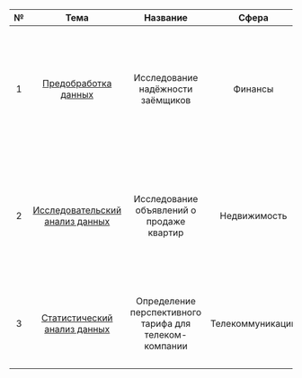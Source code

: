 | № | Тема | Название             | Сфера | Краткое описание   | Стек   |
|:-:|:----:|:--------------------:|:-----:|------------------|:------:|
| 1 | [Предобработка данных](https://github.com/LeonidStarykh/Yandex.Practicum_projects/tree/main/01.%20Предобработка%20данных) | Исследование надёжности заёмщиков | Финансы | По имеющейся статистике платёжеспособности клиентов нужно разобраться, влияет ли семейное положение и количество детей клиента на факт погашения кредита в срок | `python` `pandas` `pymystem3` |
| 2 | [Исследовательский анализ данных](https://github.com/LeonidStarykh/Yandex.Practicum_projects/tree/main/02.%20Исследовательский%20анализ) | Исследование объявлений о продаже квартир | Недвижимость | С помощью объявлений о продаже квартир в Санкт-Петербурге и соседних населённых пунктах за несколько лет необходимо выявить предложения с аномальной стоимостью | `python` `pandas` `matplotlib` `numpy` |
| 3 | [Статистический анализ данных](https://github.com/LeonidStarykh/Yandex.Practicum/tree/main/03.%20Статистический%20анализ%20данных) | Определение перспективного тарифа для телеком-компании | Телекоммуникации | <p style='text-align: justify;'> По выборке клиентов проанализировать их поведение и сделать вывод - какой тариф лучше </p> | `python` `pandas` `matplotlib` `numpy` `math` `scipy` |
